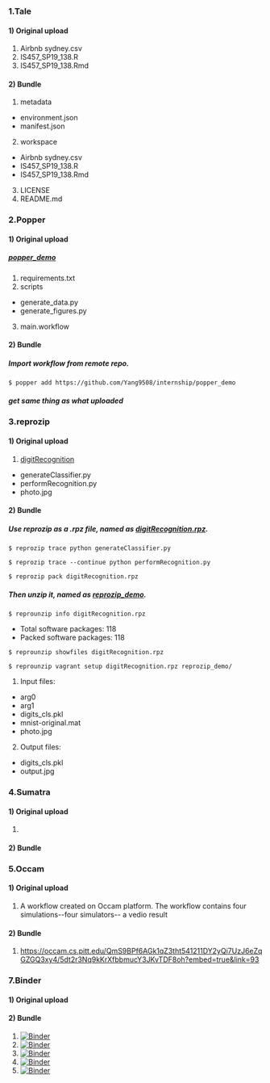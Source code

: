 ### 1.Tale
#### 1) Original upload
1. Airbnb sydney.csv
2. IS457_SP19_138.R
3. IS457_SP19_138.Rmd

#### 2) Bundle
1. metadata
 - environment.json
 - manifest.json
2. workspace
 - Airbnb sydney.csv
 - IS457_SP19_138.R
 - IS457_SP19_138.Rmd
3. LICENSE
4. README.md

### 2.Popper
#### 1) Original upload
##### [popper_demo](./popper_demo)
1. requirements.txt
2. scripts
 - generate_data.py
 - generate_figures.py
3. main.workflow

#### 2) Bundle
##### Import workflow from remote repo.

`$ popper add https://github.com/Yang9508/internship/popper_demo`

##### get same thing as what uploaded

### 3.reprozip
#### 1) Original upload
1. [digitRecognition](./digitRecognition)
 - generateClassifier.py
 - performRecognition.py
 - photo.jpg

#### 2) Bundle
##### Use reprozip as a .rpz file, named as [digitRecognition.rpz](https://osf.io/5ztp2/download).
`$ reprozip trace python generateClassifier.py`

`$ reprozip trace --continue python performRecognition.py`

`$ reprozip pack digitRecognition.rpz`

##### Then unzip it, named as [reprozip_demo](./reprozip_demo).
`$ reprounzip info digitRecognition.rpz`

- Total software packages: 118
- Packed software packages: 118

`$ reprounzip showfiles digitRecognition.rpz`

`$ reprounzip vagrant setup digitRecognition.rpz reprozip_demo/`

1. Input files:
 - arg0
 - arg1
 - digits_cls.pkl
 - mnist-original.mat
 - photo.jpg
2. Output files:
 - digits_cls.pkl
 - output.jpg

### 4.Sumatra
#### 1) Original upload
1.

#### 2) Bundle

### 5.Occam
#### 1) Original upload
1. A workflow created on Occam platform. The workflow contains four simulations--four simulators-- a vedio result

#### 2) Bundle
1. https://occam.cs.pitt.edu/QmS9BPf6AGk1qZ3tht541211DY2yQi7UzJ6eZqGZGQ3xy4/5dt2r3Nq9kKrXfbbmucY3JKvTDF8oh?embed=true&link=93

### 7.Binder
#### 1) Original upload

#### 2) Bundle
1. [![Binder](https://mybinder.org/badge_logo.svg)](https://mybinder.org/v2/gh/Yang9508/IS457/master)
2. [![Binder](https://mybinder.org/badge_logo.svg)](https://mybinder.org/v2/gh/Yang9508/ggplot.git/master)
3. [![Binder](https://mybinder.org/badge_logo.svg)](https://mybinder.org/v2/gh/Yang9508/ggplot/master?urlpath=rstudio)
4. [![Binder](https://mybinder.org/badge_logo.svg)](https://mybinder.org/v2/gh/Yang9508/ggplot/master?urlpath=index.ipynb)
5. [![Binder](https://mybinder.org/badge_logo.svg)](https://mybinder.org/v2/gh/Yang9508/ggplot/master?urlpath=shiny/bus-dashboard/)
